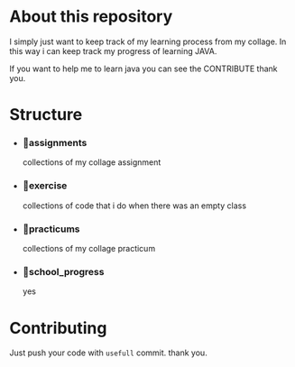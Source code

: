 # About this repository

I simply just want to keep track of my learning process from my collage. In this way i can keep track my progress of learning JAVA.

If you want to help me to learn java you can see the CONTRIBUTE thank you.

# Structure
* ### 📁assignments
    collections of my collage assignment

* ### 📁exercise
    collections of code that i do when there was an empty class

* ### 📁practicums
    collections of my collage practicum

* ### 📁school_progress
    yes

# Contributing

Just push your code with `usefull` commit. thank you.
